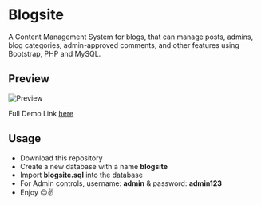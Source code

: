 # Blogsite

A Content Management System for blogs, that can manage posts, admins, blog categories, admin-approved comments, and other features using Bootstrap, PHP and MySQL.

## Preview

![Preview](./Snapshots/preview.gif)

Full Demo Link [here](https://drive.google.com/file/d/1gj0WdtJy9TP8p2eySSebPhEn-cIJ56pb/view)

## Usage

* Download this repository
* Create a new database with a name **blogsite**
* Import **blogsite.sql** into the database
* For Admin controls, username: **admin** & password: **admin123** 
* Enjoy 😊✌